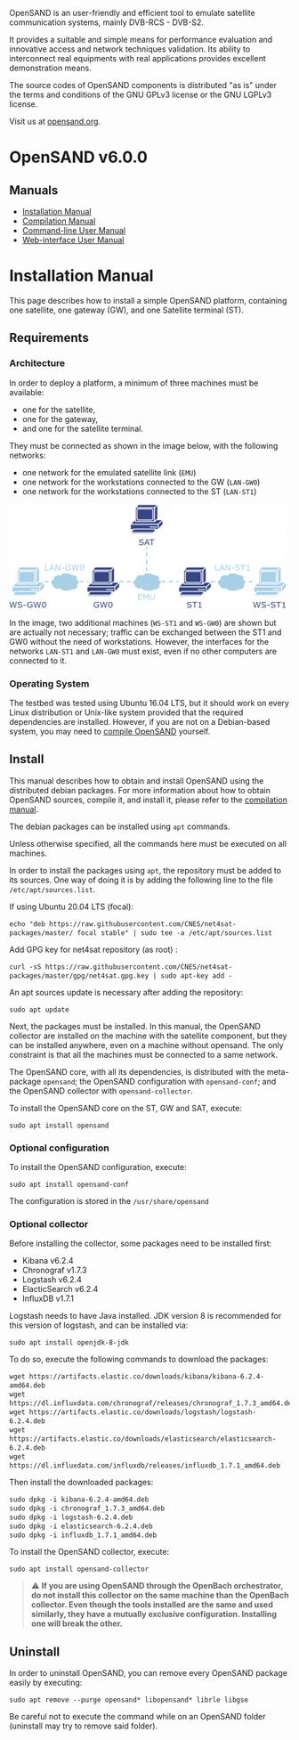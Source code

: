 OpenSAND is an user-friendly and efficient tool to emulate satellite
communication systems, mainly DVB-RCS - DVB-S2.

It provides a suitable and simple means for performance evaluation and
innovative access and network techniques validation. Its ability to interconnect
real equipments with real applications provides excellent demonstration means.

The source codes of OpenSAND components is distributed "as is" under the terms
and conditions of the GNU GPLv3 license or the GNU LGPLv3 license.

Visit us at [opensand.org](https://www.opensand.org/).

# OpenSAND v6.0.0

## Manuals

 * [Installation Manual](README.md#installation-manual)
 * [Compilation Manual](opensand-packaging/README.md)
 * [Command-line User Manual](opensand-network/opensand_cli/README.md)
 * [Web-interface User Manual](opensand-deploy/README.md)

# Installation Manual

This page describes how to install a simple OpenSAND platform, containing one satellite, one gateway (GW), and one Satellite terminal (ST).

## Requirements

### Architecture

In order to deploy a platform, a minimum of three machines must be available:

- one for the satellite,
- one for the gateway,
- and one for the satellite terminal.

They must be connected as shown in the image below, with the following networks:

- one network for the emulated satellite link (`EMU`)
- one network for the workstations connected to the GW (`LAN-GW0`)
- one network for the workstations connected to the ST (`LAN-ST1`)

![Installation schema](/schema_install.png)

In the image, two additional machines (`WS-ST1` and `WS-GW0`) are shown but are actually not necessary; traffic can be exchanged between the ST1 and GW0 without the need of workstations. However, the interfaces for the networks `LAN-ST1` and `LAN-GW0` must exist, even if no other computers are connected to it. 

### Operating System

The testbed was tested using Ubuntu 16.04 LTS, but it should work on every Linux distribution or Unix-like system provided that the required dependencies are installed. However, if you are not on a Debian-based system, you may need to [compile OpenSAND](opensand-packaging/README.md) yourself.

## Install

This manual describes how to obtain and install OpenSAND using the distributed debian packages. For more information about how to obtain OpenSAND sources, compile it, and install it, please refer to the [compilation manual](opensand-packaging/README.md).

The debian packages can be installed using `apt` commands.

Unless otherwise specified, all the commands here must be executed on all machines.

In order to install the packages using `apt`, the repository must be added to its sources. One way of doing it is by adding the following line to the file `/etc/apt/sources.list`.

If using Ubuntu 20.04 LTS (focal):

```
echo "deb https://raw.githubusercontent.com/CNES/net4sat-packages/master/ focal stable" | sudo tee -a /etc/apt/sources.list
```

Add GPG key for net4sat repository (as root) : 

```
curl -sS https://raw.githubusercontent.com/CNES/net4sat-packages/master/gpg/net4sat.gpg.key | sudo apt-key add -
```

An apt sources update is necessary after adding the repository:

```
sudo apt update
```

Next, the packages must be installed. In this manual, the OpenSAND collector are installed on the machine with the satellite component, but they can be installed anywhere, even on a machine without opensand. The only constraint is that all the machines must be connected to a same network.

The OpenSAND core, with all its dependencies, is distributed with the meta-package `opensand`; the OpenSAND configuration with `opensand-conf`; and the OpenSAND collector with `opensand-collector`.

To install the OpenSAND core on the ST, GW and SAT, execute:

```
sudo apt install opensand
```

### Optional configuration

To install the OpenSAND configuration, execute:

```
sudo apt install opensand-conf
```

The configuration is stored in the `/usr/share/opensand`

### Optional collector

Before installing the collector, some packages need to be installed first:

- Kibana v6.2.4
- Chronograf v1.7.3
- Logstash v6.2.4
- ElacticSearch v6.2.4
- InfluxDB v1.7.1

Logstash needs to have Java installed. JDK version 8 is recommended for this version of logstash, and can be installed via:

```
sudo apt install openjdk-8-jdk
```

To do so, execute the following commands to download the packages:

```
wget https://artifacts.elastic.co/downloads/kibana/kibana-6.2.4-amd64.deb
wget https://dl.influxdata.com/chronograf/releases/chronograf_1.7.3_amd64.deb
wget https://artifacts.elastic.co/downloads/logstash/logstash-6.2.4.deb
wget https://artifacts.elastic.co/downloads/elasticsearch/elasticsearch-6.2.4.deb
wget https://dl.influxdata.com/influxdb/releases/influxdb_1.7.1_amd64.deb
```

Then install the downloaded packages:

```
sudo dpkg -i kibana-6.2.4-amd64.deb
sudo dpkg -i chronograf_1.7.3_amd64.deb
sudo dpkg -i logstash-6.2.4.deb
sudo dpkg -i elasticsearch-6.2.4.deb
sudo dpkg -i influxdb_1.7.1_amd64.deb
```

To install the OpenSAND collector, execute:

```
sudo apt install opensand-collector
```

> :warning: **If you are using OpenSAND through the OpenBach orchestrator, do **not** install this collector on the same machine than the OpenBach collector. Even though the tools installed are the same and used similarly, they have a mutually exclusive configuration. Installing one will break the other.**

## Uninstall

In order to uninstall OpenSAND, you can remove every OpenSAND package easily by executing:

```
sudo apt remove --purge opensand* libopensand* librle libgse
```

Be careful not to execute the command while on an OpenSAND folder (uninstall may try to remove said folder).
